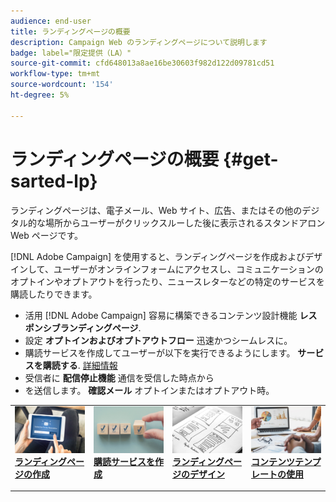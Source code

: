 ```yaml
---
audience: end-user
title: ランディングページの概要
description: Campaign Web のランディングページについて説明します
badge: label="限定提供（LA）"
source-git-commit: cfd648013a8ae16be30603f982d122d09781cd51
workflow-type: tm+mt
source-wordcount: '154'
ht-degree: 5%

---
```


# ランディングページの概要 {#get-sarted-lp}

ランディングページは、電子メール、Web サイト、広告、またはその他のデジタル的な場所からユーザーがクリックスルーした後に表示されるスタンドアロン Web ページです。

[!DNL Adobe Campaign] を使用すると、ランディングページを作成およびデザインして、ユーザーがオンラインフォームにアクセスし、コミュニケーションのオプトインやオプトアウトを行ったり、ニュースレターなどの特定のサービスを購読したりできます。

* 活用 [!DNL Adobe Campaign] 容易に構築できるコンテンツ設計機能 **レスポンシブランディングページ**.
* 設定 **オプトインおよびオプトアウトフロー** 迅速かつシームレスに。
* 購読サービスを作成してユーザーが以下を実行できるようにします。 **サービスを購読する**. [詳細情報](../audience/manage-services.md)
* 受信者に **配信停止機能** 通信を受信した時点から
* を送信します。 **確認メール** オプトインまたはオプトアウト時。

<table style="table-layout:fixed"><tr style="border: 0;">
<td>
<a href="create-lp.md">
<img alt="リード" src="../assets/do-not-localize/lp-subscription.jpeg">
</a>
<div><a href="create-lp.md"><strong>ランディングページの作成</strong>
</div>
<p>
</td>
<td>
<a href="../audience/manage-services.md">
<img alt="低頻度" src="../assets/do-not-localize/lp-list.jpg">
</a>
<div>
<a href="../audience/manage-services.md"><strong>購読サービスを作成</strong></a>
</div>
<p></td>
<td>
<a href="lp-content.md">
<img alt="検証" src="../assets/do-not-localize/lp-design.jpg">
</a>
<div>
<a href="lp-content.md"><strong>ランディングページのデザイン</strong></a>
</div>
<p>
</td>
<td>
<a href="lp-templates.md">
<img alt="検証" src="../assets/do-not-localize/lp-reporting.jpg">
</a>
<div>
<a href="lp-templates.md"><strong>コンテンツテンプレートの使用</strong></a>
</div>
<p>
</td>
</tr></table>
